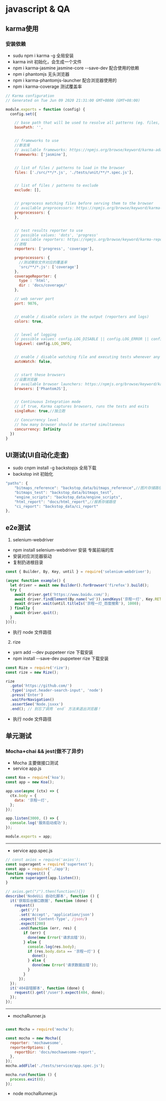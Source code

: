 # javascript & QA 

## karma使用
### 安装依赖
- sudu npm i karma -g 全局安装
- karma init 初始化，会生成一个文件
- npm i karma-jasmine jasmine-core --save-dev  配合使用的依赖
- npm i phantomjs   无头浏览器
- npm i  karma-phantomjs-launcher 配合浏览器使用的
- npm i karma-coverage 测试覆盖率

```javascript
// Karma configuration
// Generated on Tue Jun 09 2020 21:31:00 GMT+0800 (GMT+08:00)

module.exports = function (config) {
  config.set({

    // base path that will be used to resolve all patterns (eg. files, exclude)
    basePath: '',


    // frameworks to use
    //断言库
    // available frameworks: https://npmjs.org/browse/keyword/karma-adapter
    frameworks: ['jasmine'],


    // list of files / patterns to load in the browser
    files: ['./src/**/*.js', './tests/unit/**/*.spec.js'],


    // list of files / patterns to exclude
    exclude: [],


    // preprocess matching files before serving them to the browser
    // available preprocessors: https://npmjs.org/browse/keyword/karma-preprocessor
    preprocessors: {
    },


    // test results reporter to use
    // possible values: 'dots', 'progress'
    // available reporters: https://npmjs.org/browse/keyword/karma-reporter
    //进程
    reporters: ['progress', 'coverage'],

    preprocessors: {
      //测试哪些文件对应的覆盖率
      'src/**/*.js': ['coverage']
    },
    coverageReporter: {
      type : 'html',
      dir : 'docs/coverage/'
    },

    // web server port
    port: 9876,


    // enable / disable colors in the output (reporters and logs)
    colors: true,


    // level of logging
    // possible values: config.LOG_DISABLE || config.LOG_ERROR || config.LOG_WARN || config.LOG_INFO || config.LOG_DEBUG
    logLevel: config.LOG_INFO,


    // enable / disable watching file and executing tests whenever any file changes
    autoWatch: false,


    // start these browsers
    //设置浏览器
    // available browser launchers: https://npmjs.org/browse/keyword/karma-launcher
    browsers: ['PhantomJS'],


    // Continuous Integration mode
    // if true, Karma captures browsers, runs the tests and exits
    singleRun: true,//独立跑

    // Concurrency level
    // how many browser should be started simultaneous
    concurrency: Infinity
  })
}
```

## UI测试(UI自动化走查)
- sudo cnpm install -g backstopjs 全局下载
- backstop init  初始化

```javascript
"paths": {
    "bitmaps_reference": "backstop_data/bitmaps_reference",//图片存储路径
    "bitmaps_test": "backstop_data/bitmaps_test",
    "engine_scripts": "backstop_data/engine_scripts",
    "html_report": "docs/html_report",//报表存储路径
    "ci_report": "backstop_data/ci_report"
},
```

## e2e测试
1. selenium-webdriver
- npm install selenium-webdriver 安装  专属前端的库
- 安装对应浏览器驱动
- 复制扔进根目录
```javascript
const { Builder, By, Key, until } = require('selenium-webdriver');

(async function example() {
  let driver = await new Builder().forBrowser('firefox').build();
  try {
    await driver.get('https://www.baidu.com/');
    await driver.findElement(By.name('wd')).sendKeys('京程一灯', Key.RETURN);
    await driver.wait(until.titleIs('京程一灯_百度搜索'), 1000);
  } finally {
    await driver.quit();
  }
})();
```
- 执行 node 文件路径

2. rize
- yarn add --dev puppeteer rize  下载安装
- npm install --save-dev puppeteer rize 下载安装
```javascript
const Rize = require('rize');
const rize = new Rize();

rize
  .goto('https://github.com/')
  .type('input.header-search-input', 'node')
  .press('Enter')
  .waitForNavigation()
  .assertSee('Node.jsxxx')
  .end(); // 别忘了调用 `end` 方法来退出浏览器！
```
- 执行 node 文件路径

## 单元测试
### Mocha+chai    &&   jest(做不了异步)
- Mocha 主要做接口测试
- service app.js
```javascript
const Koa = require('koa');
const app = new Koa();

app.use(async (ctx) => {
  ctx.body = {
    data: '京程一灯',
  };
});

app.listen(3000, () => {
  console.log('服务启动成功');
});

module.exports = app;
```
---

- service app.spec.js

```javascript
// const axios = require('axios');
const superagent = require('supertest');
const app = require('./app');
function request() {
  return superagent(app.listen());
}

// axios.get("/").then(function(){})
describe('NodeUii 自动化脚本', function () {
  it('获取后台接口数据', function (done) {
    request()
      .get('/')
      .set('Accept', 'application/json')
      .expect('Content-Type', /json/)
      .expect(200)
      .end(function (err, res) {
        if (err) {
          done(new Error('请求出错'));
        } else {
          console.log(res.body);
          if (res.body.data == '京程一灯') {
            done();
          } else {
            done(new Error('请求数据出错'));
          }
        }
      });
  });
  it('404容错脚本', function (done) {
    request().get('/user').expect(404, done);
  });
});

```
---
- mochaRunner.js

```javascript

const Mocha = require('mocha');

const mocha = new Mocha({
  reporter: 'mochawesome',
  reporterOptions: {
    reportDir: 'docs/mochawesome-report',
  },
});
mocha.addFile('./tests/service/app.spec.js');

mocha.run(function () {
  process.exit(0);
});

```
- node mochaRunner.js
